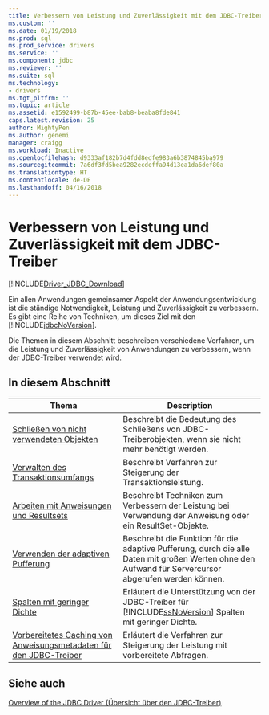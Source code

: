 ```yaml
---
title: Verbessern von Leistung und Zuverlässigkeit mit dem JDBC-Treiber | Microsoft Docs
ms.custom: ''
ms.date: 01/19/2018
ms.prod: sql
ms.prod_service: drivers
ms.service: ''
ms.component: jdbc
ms.reviewer: ''
ms.suite: sql
ms.technology:
- drivers
ms.tgt_pltfrm: ''
ms.topic: article
ms.assetid: e1592499-b87b-45ee-bab8-beaba8fde841
caps.latest.revision: 25
author: MightyPen
ms.author: genemi
manager: craigg
ms.workload: Inactive
ms.openlocfilehash: d9333af182b7d4fdd8edfe983a6b3874845ba979
ms.sourcegitcommit: 7a6df3fd5bea9282ecdeffa94d13ea1da6def80a
ms.translationtype: HT
ms.contentlocale: de-DE
ms.lasthandoff: 04/16/2018
---
```

# <a name="improving-performance-and-reliability-with-the-jdbc-driver"></a>Verbessern von Leistung und Zuverlässigkeit mit dem JDBC-Treiber
[!INCLUDE[Driver_JDBC_Download](../../includes/driver_jdbc_download.md)]

  Ein allen Anwendungen gemeinsamer Aspekt der Anwendungsentwicklung ist die ständige Notwendigkeit, Leistung und Zuverlässigkeit zu verbessern. Es gibt eine Reihe von Techniken, um dieses Ziel mit den [!INCLUDE[jdbcNoVersion](../../includes/jdbcnoversion_md.md)].  
  
 Die Themen in diesem Abschnitt beschreiben verschiedene Verfahren, um die Leistung und Zuverlässigkeit von Anwendungen zu verbessern, wenn der JDBC-Treiber verwendet wird.  
  
## <a name="in-this-section"></a>In diesem Abschnitt  
  
|Thema|Description|  
|-----------|-----------------|  
|[Schließen von nicht verwendeten Objekten](../../connect/jdbc/closing-objects-when-not-in-use.md)|Beschreibt die Bedeutung des Schließens von JDBC-Treiberobjekten, wenn sie nicht mehr benötigt werden.|  
|[Verwalten des Transaktionsumfangs](../../connect/jdbc/managing-transaction-size.md)|Beschreibt Verfahren zur Steigerung der Transaktionsleistung.|  
|[Arbeiten mit Anweisungen und Resultsets](../../connect/jdbc/working-with-statements-and-result-sets.md)|Beschreibt Techniken zum Verbessern der Leistung bei Verwendung der Anweisung oder ein ResultSet-Objekte.|  
|[Verwenden der adaptiven Pufferung](../../connect/jdbc/using-adaptive-buffering.md)|Beschreibt die Funktion für die adaptive Pufferung, durch die alle Daten mit großen Werten ohne den Aufwand für Servercursor abgerufen werden können.|  
|[Spalten mit geringer Dichte](../../connect/jdbc/sparse-columns.md)|Erläutert die Unterstützung von der JDBC-Treiber für [!INCLUDE[ssNoVersion](../../includes/ssnoversion_md.md)] Spalten mit geringer Dichte.|  
|[Vorbereitetes Caching von Anweisungsmetadaten für den JDBC-Treiber](../../connect/jdbc/prepared-statement-metadata-caching-for-the-jdbc-driver.md)|Erläutert die Verfahren zur Steigerung der Leistung mit vorbereitete Abfragen.|
  
## <a name="see-also"></a>Siehe auch  
 [Overview of the JDBC Driver (Übersicht über den JDBC-Treiber)](../../connect/jdbc/overview-of-the-jdbc-driver.md)  
  
  